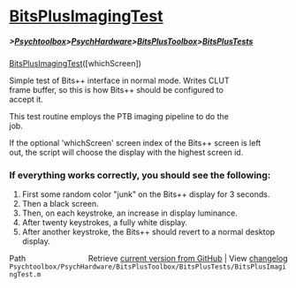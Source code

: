 # [BitsPlusImagingTest](BitsPlusImagingTest)
##### >[Psychtoolbox](Psychtoolbox)>[PsychHardware](PsychHardware)>[BitsPlusToolbox](BitsPlusToolbox)>[BitsPlusTests](BitsPlusTests)

[BitsPlusImagingTest](BitsPlusImagingTest)([whichScreen])  
  
Simple test of Bits++ interface in normal mode.  Writes CLUT  
frame buffer, so this is how Bits++ should be configured to  
accept it.  
  
This test routine employs the PTB imaging pipeline to do the  
job.  
  
If the optional 'whichScreen' screen index of the Bits++ screen is left  
out, the script will choose the display with the highest screen id.  
  
### If everything works correctly, you should see the following:  
  
1. First some random color "junk" on the Bits++ display for 3 seconds.  
2. Then a black screen.  
3. Then, on each keystroke, an increase in display luminance.  
4. After twenty keystrokes, a fully white display.  
5. After another keystroke, the Bits++ should revert to a normal desktop  
   display.  




<div class="code_header" style="text-align:right;">
  <span style="float:left;">Path&nbsp;&nbsp;</span> <span class="counter">Retrieve <a href=
  "https://raw.github.com/Psychtoolbox-3/Psychtoolbox-3/beta/Psychtoolbox/PsychHardware/BitsPlusToolbox/BitsPlusTests/BitsPlusImagingTest.m">current version from GitHub</a> | View <a href=
  "https://github.com/Psychtoolbox-3/Psychtoolbox-3/commits/beta/Psychtoolbox/PsychHardware/BitsPlusToolbox/BitsPlusTests/BitsPlusImagingTest.m">changelog</a></span>
</div>
<div class="code">
  <code>Psychtoolbox/PsychHardware/BitsPlusToolbox/BitsPlusTests/BitsPlusImagingTest.m</code>
</div>

